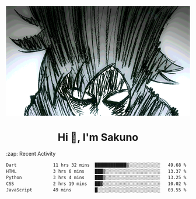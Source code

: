 <body>
<h1 align="center"></h1>
<br>
<div align="center">
<img width="auto" height="300" src="Img/mobFreakoutLonger.gif"/>
</div>
</div>
<h1 align="center">Hi 👋, I'm Sakuno</h1>
:zap: Recent Activity

<!--START_SECTION:waka-->

```txt
Dart              11 hrs 32 mins  ████████████▒░░░░░░░░░░░░   49.68 %
HTML              3 hrs 6 mins    ███▒░░░░░░░░░░░░░░░░░░░░░   13.37 %
Python            3 hrs 4 mins    ███▒░░░░░░░░░░░░░░░░░░░░░   13.25 %
CSS               2 hrs 19 mins   ██▓░░░░░░░░░░░░░░░░░░░░░░   10.02 %
JavaScript        49 mins         █░░░░░░░░░░░░░░░░░░░░░░░░   03.55 %
```

<!--END_SECTION:waka-->
